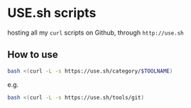 # USE.sh scripts
hosting all my `curl` scripts on Github, through `http://use.sh`

## How to use
```bash
bash <(curl -L -s https://use.sh/category/$TOOLNAME)
```
e.g.

```bash
bash <(curl -L -s https://use.sh/tools/git)
```
